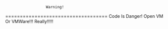                      Warning!
===================================
Code Is Danger! Open VM Or VMWare!!!
Really!!!!!
